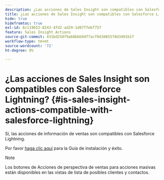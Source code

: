 ```yaml
---
description: ¿Las acciones de Sales Insight son compatibles con Salesforce Lightning? - Documentos de Marketo - Documentación del producto
title: ¿Las acciones de Sales Insight son compatibles con Salesforce Lightning?
hide: true
hidefromtoc: true
exl-id: 6c119652-8243-4fd2-ad29-1d87ffebf757
feature: Sales Insight Actions
source-git-commit: 431bd258f9a68bbb9df7acf043085578d3d91b1f
workflow-type: tm+mt
source-wordcount: '72'
ht-degree: 0%

---
```


# ¿Las acciones de Sales Insight son compatibles con Salesforce Lightning? {#is-sales-insight-actions-compatible-with-salesforce-lightning}

Sí, las acciones de información de ventas son compatibles con Salesforce Lightning.

Por favor [haga clic aquí](https://s3.amazonaws.com/tout-user-store/salesforce/assets/SF+Guide+for+Lightning.pdf) para la Guía de instalación y éxito.

>[!NOTE]
>
>Los botones de Acciones de perspectiva de ventas para acciones masivas están disponibles en las vistas de lista de posibles clientes y contactos.
